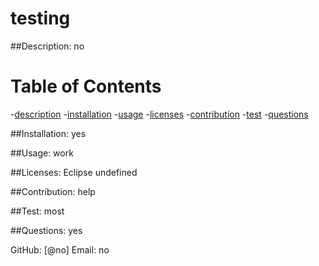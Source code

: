 # testing

  ##Description:
  no

  # Table of Contents
  -[description](#description)
  -[installation](#installation)
  -[usage](#usage)
  -[licenses](#licenses)
  -[contribution](#contribution)
  -[test](#test)
  -[questions](#questions)

 
  ##Installation:
  yes

  ##Usage:
  work

  
  ##Licenses: 
  Eclipse
  undefined


  ##Contribution:
  help

  ##Test:
  most

  
  ##Questions:
  yes
  
  GitHub: [@no]
  Email: no


